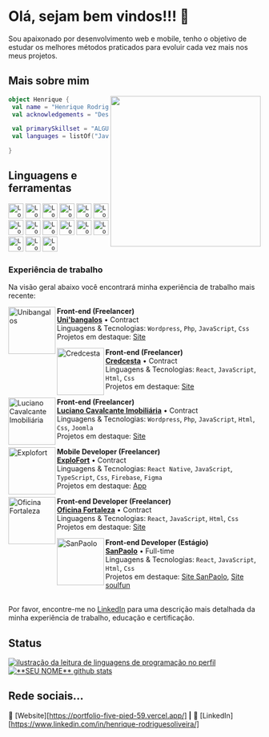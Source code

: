 # Olá, sejam bem vindos!!! 👋

Sou apaixonado por desenvolvimento web e mobile, tenho o objetivo de estudar os melhores métodos praticados para evoluir cada vez mais nos meus projetos.

## Mais sobre mim

<img align="right" width="300" src="https://media.giphy.com/media/RkDZq0dhhYHhxdFrJB/giphy.gif" />

```kotlin
object Henrique {
 val name = "Henrique Rodrigues Oliveira"
 val acknowledgements = "Desenvolvedor Full Stack"

 val primarySkillset = "ALGUMAS HABILIDADES"
 val languages = listOf("JavaScript", "React Native", "Firebase", "Node.js", "Tailwind")

}
```

## Linguagens e ferramentas

<code><img
    height="30"
    src="https://img.shields.io/badge/JavaScript-F7DF1E?style=for-the-badge&logo=javascript&logoColor=black"
    alt="Logo JavaScript"/></code>
<code><img
    height="30"
    src="https://img.shields.io/badge/TypeScript-007ACC?style=for-the-badge&logo=typescript&logoColor=white"
    alt="Logo TypeScript"/></code>
<code><img
    height="30"
    src="https://img.shields.io/badge/React_Native-20232A?style=for-the-badge&logo=react&logoColor=61DAFB"
    alt="Logo React Native"/></code>
<code><img
    height="30"
    src="https://img.shields.io/badge/Expo-1B1F23?style=for-the-badge&logo=expo&logoColor=white"
    alt="Logo Expo"/></code>
<code><img
    height="30"
    src="https://img.shields.io/badge/Node.js-43853D?style=for-the-badge&logo=node.js&logoColor=white"
    alt="Logo Node.js"/></code>
<code><img
    height="30"
    src="https://img.shields.io/badge/Sass-CC6699?style=for-the-badge&logo=sass&logoColor=white"
    alt="Logo Sass"/></code>
<code><img
    height="30"
    src="https://img.shields.io/badge/styled--components-DB7093?style=for-the-badge&logo=styled-components&logoColor=white"
    alt="Logo Styled Components"/></code>
<code><img
    height="30"
    src="https://img.shields.io/badge/Tailwind_CSS-38B2AC?style=for-the-badge&logo=tailwind-css&logoColor=white"
    alt="Logo Tailwind"/></code>
<code><img
    height="30"
    src="https://img.shields.io/badge/Redux-593D88?style=for-the-badge&logo=redux&logoColor=white"
    alt="Logo Redux"/></code>
<code><img
    height="30"
    src="https://img.shields.io/badge/firebase-ffca28?style=for-the-badge&logo=firebase&logoColor=black"
    alt="Logo Firebase"/></code>
<code><img
    height="30"
    src="https://img.shields.io/badge/eslint-3A33D1?style=for-the-badge&logo=eslint&logoColor=white"
    alt="Logo Firebase"/></code>
<code><img
    height="30"
    src="https://img.shields.io/badge/prettier-1A2C34?style=for-the-badge&logo=prettier&logoColor=F7BA3E"
    alt="Logo Firebase"/></code>
<code><img
    height="30"
    src="https://img.shields.io/badge/Git-E34F26?style=for-the-badge&logo=git&logoColor=white"
    alt="Logo Git"/></code>
<code><img
    height="30"
    src="https://img.shields.io/badge/VSCode-0078D4?style=for-the-badge&logo=visual%20studio%20code&logoColor=white"
    alt="Logo VSCode"/></code>
<code><img
    height="30"
    src="https://img.shields.io/badge/WordPress-006E93?style=for-the-badge&logo=wordpress&logoColor=white"
    alt="Logo Wordpress"/></code>

### Experiência de trabalho

Na visão geral abaixo você encontrará minha experiência de trabalho mais recente:

[<img align="left" height="94px" width="94px" alt="Unibangalos" src="https://github.com/Krissafff/Krissafff/assets/79226722/32fc8c3a-5c91-4c92-82cc-a97ce2108633"/>](https://unibangalos.com/)

**Front-end (Freelancer)** \
[**Uni'bangalos**](https://unibangalos.com/) • Contract \
Linguagens & Tecnologias: `Wordpress`, `Php`, `JavaScript`, `Css`\
Projetos em destaque: [Site](https://unibangalos.com/)
<br/>

[<img align="left" height="94px" width="94px" alt="Credcesta" src="https://github.com/Krissafff/Krissafff/assets/79226722/40d37abb-0e7f-4075-9e69-5e1a2ed89cb1"/>](https://lojasconcred.com.br/)

**Front-end (Freelancer)** \
[**Credcesta**](https://lojasconcred.com.br/) • Contract \
Linguagens & Tecnologias: `React`, `JavaScript`, `Html`, `Css`\
Projetos em destaque: [Site](https://lojasconcred.com.br/)
<br/>

[<img align="left" height="94px" width="94px" alt="Luciano Cavalcante Imobiliária" src="https://github.com/Krissafff/Krissafff/assets/79226722/eef59490-39d5-47fa-9353-928f11348ffc"/>](https://cidadecauype.com.br/)

**Front-end (Freelancer)** \
[**Luciano Cavalcante Imobiliária**](https://cidadecauype.com.br/) • Contract \
Linguagens & Tecnologias: `Wordpress`, `Php`, `JavaScript`, `Html`, `Css`, `Joomla`\
Projetos em destaque: [Site](https://cidadecauype.com.br/)
<br/>

[<img align="left" height="94px" width="94px" alt="Explofort" src="https://github.com/Krissafff/Krissafff/assets/79226722/66273cb5-0147-42d2-8b3b-6e68d5a576d4"/>](https://www.spacex.com/)

**Mobile Developer (Freelancer)** \
[**ExploFort**](https://play.google.com/store/apps/details?id=com.explofortapp&pli=1) • Contract \
Linguagens & Tecnologias: `React Native`, `JavaScript`, `TypeScript`, `Css`, `Firebase`, `Figma`\
Projetos em destaque: [App](https://play.google.com/store/apps/details?id=com.explofortapp&pli=1)
<br/>

[<img align="left" height="94px" width="94px" alt="Oficina Fortaleza" src="https://github.com/Krissafff/Krissafff/assets/79226722/a661c822-1d1b-442a-ad3a-f0b01d2fcfe2"/>](https://oficinafortaleza.com/)

**Front-end Developer (Freelancer)** \
[**Oficina Fortaleza**](https://oficinafortaleza.com/) • Contract \
Linguagens & Tecnologias: `React`, `JavaScript`, `Html`, `Css`\
Projetos em destaque: [Site](https://oficinafortaleza.com/)
<br/>

[<img align="left" height="94px" width="94px" alt="SanPaolo" src="https://github.com/Krissafff/Krissafff/assets/79226722/26d2ae16-064f-47ea-88ea-8ddf99064472"/>](https://www.sanpaologelato.com.br/)

**Front-end Developer (Estágio)** \
[**SanPaolo**](https://www.sanpaologelato.com.br/) • Full-time \
Linguagens & Tecnologias: `React`, `JavaScript`, `Html`, `Css` \
Projetos em destaque: [Site SanPaolo](https://www.sanpaologelato.com.br/), [Site soulfun](https://soulfunsorvetes.com.br/)
<br/>
<br/>

Por favor, encontre-me no [LinkedIn](https://www.linkedin.com/in/henrique-rodriguesoliveira/) para uma descrição mais detalhada da minha experiência de trabalho, educação e certificação.

## Status

<a href="https://github.com/HenriqueRodriguesOliveira" title="ilustração do mapeamento de linguagens">
  <img align="center" src="https://github-readme-stats.vercel.app/api/top-langs/?username=HenriqueRodriguesOliveira&theme=transparent&hide_langs_below=1" alt="ilustração da leitura de linguagens de programação no perfil"/>
</a>

<a href="https://github.com/HenriqueRodriguesOliveira" title="ilustração do mapeamento do perfil">
 <img align="center" src="https://github-readme-stats.vercel.app/api?username=HenriqueRodriguesOliveira&show_icons=true&theme=transparent&line_height=27" alt="**SEU NOME** github stats"/>
</a>

[website]: https://codedev.ga/
[twitter]: https://twitter.com/SEUTWITTER
[youtube]: https://www.youtube.com/user/SEUYOUTUBE/
[instagram]: https://www.instagram.com/SEUINSTAGRAM/
[linkedin]: https://www.linkedin.com/in/SEULINKEDIN/

<br>

## Rede sociais...

🏡 [Website][https://portfolio-five-pied-59.vercel.app/] **|**
👔 [LinkedIn][https://www.linkedin.com/in/henrique-rodriguesoliveira/]
